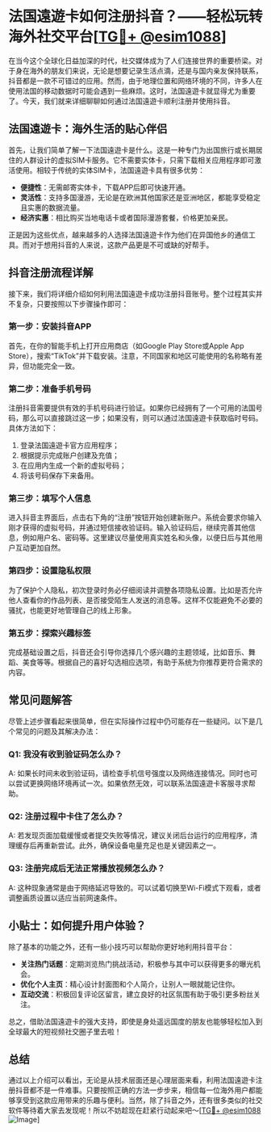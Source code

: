 # 法国遠遊卡如何注册抖音？——轻松玩转海外社交平台[[TG💪+ @esim1088](https://t.me/s/esim1088)]

在当今这个全球化日益加深的时代，社交媒体成为了人们连接世界的重要桥梁。对于身在海外的朋友们来说，无论是想要记录生活点滴，还是与国内亲友保持联系，抖音都是一款不可错过的应用。然而，由于地理位置和网络环境的不同，许多人在使用法国的移动数据时可能会遇到一些麻烦。这时，法国遠遊卡就显得尤为重要了。今天，我们就来详细聊聊如何通过法国遠遊卡顺利注册并使用抖音。

## 法国遠遊卡：海外生活的贴心伴侣

首先，让我们简单了解一下法国遠遊卡是什么。这是一种专门为出国旅行或长期居住的人群设计的虚拟SIM卡服务。它不需要实体卡，只需下载相关应用程序即可激活使用。相较于传统的实体SIM卡，法国遠遊卡具有很多优势：

- **便捷性**：无需邮寄实体卡，下载APP后即可快速开通。
- **灵活性**：支持多国漫游，无论是在欧洲其他国家还是亚洲地区，都能享受稳定且实惠的数据流量。
- **经济实惠**：相比购买当地电话卡或者国际漫游套餐，价格更加亲民。

正是因为这些优点，越来越多的人选择法国遠遊卡作为他们在异国他乡的通信工具。而对于想用抖音的人来说，这款产品更是不可或缺的好帮手。

## 抖音注册流程详解

接下来，我们将详细介绍如何利用法国遠遊卡成功注册抖音账号。整个过程其实并不复杂，只要按照以下步骤操作即可：

### 第一步：安装抖音APP
首先，在你的智能手机上打开应用商店（如Google Play Store或Apple App Store），搜索“TikTok”并下载安装。注意，不同国家和地区可能使用的名称略有差异，但功能完全一致。

### 第二步：准备手机号码
注册抖音需要提供有效的手机号码进行验证。如果你已经拥有了一个可用的法国号码，那么可以直接跳过这一步；如果没有，则可以通过法国遠遊卡获取临时号码。具体方法如下：
1. 登录法国遠遊卡官方应用程序；
2. 根据提示完成账户创建及充值；
3. 在应用内生成一个新的虚拟号码；
4. 将该号码保存下来备用。

### 第三步：填写个人信息
进入抖音主界面后，点击右下角的“注册”按钮开始创建新账户。系统会要求你输入刚才获得的虚拟号码，并通过短信接收验证码。输入验证码后，继续完善其他信息，例如用户名、密码等。这里建议尽量使用真实姓名和头像，以便日后与其他用户互动更加自然。

### 第四步：设置隐私权限
为了保护个人隐私，初次登录时务必仔细阅读并调整各项隐私设置。比如是否允许他人查看你的作品列表、是否接受陌生人发送的消息等。这样不仅能避免不必要的骚扰，也能更好地管理自己的线上形象。

### 第五步：探索兴趣标签
完成基础设置之后，抖音还会引导你选择几个感兴趣的主题领域，比如音乐、舞蹈、美食等等。根据自己的喜好勾选相应选项，有助于系统为你推荐更符合需求的内容。

## 常见问题解答

尽管上述步骤看起来很简单，但在实际操作过程中仍可能存在一些疑问。以下是几个常见的问题及其解决办法：

### Q1: 我没有收到验证码怎么办？
A: 如果长时间未收到验证码，请检查手机信号强度以及网络连接情况。同时也可以尝试更换网络环境再试一次。如果依然无效，可以联系法国遠遊卡客服寻求帮助。

### Q2: 注册过程中卡住了怎么办？
A: 若发现页面加载缓慢或者提交失败等情况，建议关闭后台运行的应用程序，清理缓存后再重新尝试。此外，确保设备电量充足也是关键因素之一。

### Q3: 注册完成后无法正常播放视频怎么办？
A: 这种现象通常是由于网络延迟导致的。可以试着切换至Wi-Fi模式下观看，或者调整画质设置以适应当前网速条件。

## 小贴士：如何提升用户体验？

除了基本的功能之外，还有一些小技巧可以帮助你更好地利用抖音平台：

- **关注热门话题**：定期浏览热门挑战活动，积极参与其中可以获得更多的曝光机会。
- **优化个人主页**：精心设计封面图和个人简介，让别人一眼就能记住你。
- **互动交流**：积极回复评论区留言，建立良好的社区氛围有助于吸引更多粉丝关注。

总之，借助法国遠遊卡的强大支持，即使是身处遥远国度的朋友也能够轻松加入到全球最大的短视频社交圈子里去啦！

## 总结

通过以上介绍可以看出，无论是从技术层面还是心理层面来看，利用法国遠遊卡注册抖音都不是一件难事。只要按照正确的方法一步步来，相信每一位海外用户都能够享受到这款应用带来的乐趣与便利。当然，除了抖音之外，还有很多类似的社交软件等待着大家去发现呢！所以不妨趁现在赶紧行动起来吧～[[TG💪+ @esim1088](https://t.me/s/esim1088) ![Image](https://i.postimg.cc/4NQfJmqS/Snipaste-2025-05-13-00-14-12.png)]